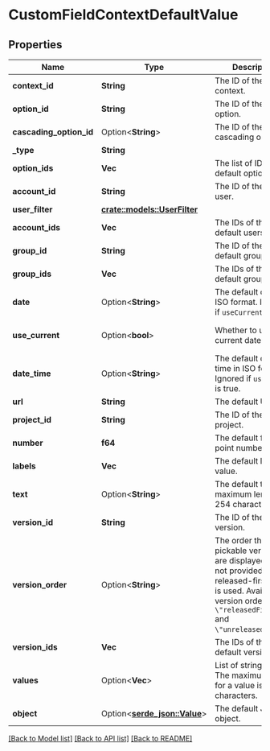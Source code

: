 # CustomFieldContextDefaultValue

## Properties

Name | Type | Description | Notes
------------ | ------------- | ------------- | -------------
**context_id** | **String** | The ID of the context. | 
**option_id** | **String** | The ID of the default option. | 
**cascading_option_id** | Option<**String**> | The ID of the default cascading option. | [optional]
**_type** | **String** |  | 
**option_ids** | **Vec<String>** | The list of IDs of the default options. | 
**account_id** | **String** | The ID of the default user. | 
**user_filter** | [**crate::models::UserFilter**](UserFilter.md) |  | 
**account_ids** | **Vec<String>** | The IDs of the default users. | 
**group_id** | **String** | The ID of the the default group. | 
**group_ids** | **Vec<String>** | The IDs of the default groups. | 
**date** | Option<**String**> | The default date in ISO format. Ignored if `useCurrent` is true. | [optional]
**use_current** | Option<**bool**> | Whether to use the current date. | [optional][default to false]
**date_time** | Option<**String**> | The default date-time in ISO format. Ignored if `useCurrent` is true. | [optional]
**url** | **String** | The default URL. | 
**project_id** | **String** | The ID of the default project. | 
**number** | **f64** | The default floating-point number. | 
**labels** | **Vec<String>** | The default labels value. | 
**text** | Option<**String**> | The default text. The maximum length is 254 characters. | [optional]
**version_id** | **String** | The ID of the default version. | 
**version_order** | Option<**String**> | The order the pickable versions are displayed in. If not provided, the released-first order is used. Available version orders are `\"releasedFirst\"` and `\"unreleasedFirst\"`. | [optional]
**version_ids** | **Vec<String>** | The IDs of the default versions. | 
**values** | Option<**Vec<String>**> | List of string values. The maximum length for a value is 254 characters. | [optional]
**object** | Option<[**serde_json::Value**](.md)> | The default JSON object. | [optional]

[[Back to Model list]](../README.md#documentation-for-models) [[Back to API list]](../README.md#documentation-for-api-endpoints) [[Back to README]](../README.md)


